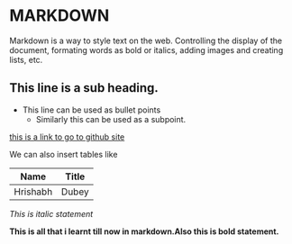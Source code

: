 # MARKDOWN
Markdown is a way to style text on the web. Controlling the display of the document, formating words as bold or italics, adding images and creating lists, etc.
## This line is a sub heading.
- This line can be used as bullet points
  - Similarly this can be used as a subpoint.
  
[this is a link to go to github site](https://www.github.com)

We can also insert tables like

| Name | Title |
| --- | --- |
| Hrishabh | Dubey |

*This is italic statement*

**This is all that i learnt till now in markdown.Also this is bold statement.**
